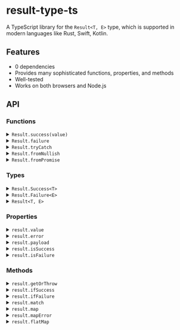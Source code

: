 # result-type-ts
A TypeScript library for the `Result<T, E>` type, which is supported in modern languages like Rust, Swift, Kotlin.

## Features
- 0 dependencies
- Provides many sophisticated functions, properties, and methods
- Well-tested
- Works on both browsers and Node.js

## API

### Functions

<details>
<summary><code>Result.success(value)</code></summary>

<table>
  <tr>
    <td><b>Type</b></td>
    <td><code>&lt;T&gt;(value: T) => Result.Success&lt;T&gt;</code></td>
  </tr>
  <tr>
    <td><b>Description</b></td>
    <td>Creates a success value.</td>
  </tr>
</table>

#### Example
```ts
const sucess = Result.success(123)
console.log(sucess.value) // 123
```

<hr/>
</details>

<details>
<summary><code>Result.failure</code></summary>

<table>
  <tr>
    <td><b>Type</b></td>
    <td><code>&lt;E&gt;(error: E) =&gt; Result.Failure&lt;E&gt;</code></td>
  </tr>
  <tr>
    <td><b>Description</b></td>
    <td>Creates a failure value.</td>
  </tr>
</table>
</details>

<details>
<summary><code>Result.tryCatch</code></summary>

<table>
  <tr>
    <td><b>Type</b></td>
    <td><code>&lt;T&gt;(f: () =&gt; T) =&gt; Result&lt;T&gt;</code></td>
  </tr>
  <tr>
    <td><b>Description</b></td>
    <td>Creates a success value if the function `f` returns a value, and a failure value if the function throws an exception.</td>
  </tr>
</table>
</details>

<details>
<summary><code>Result.fromNullish</code></summary>

<table>
  <tr>
    <td><b>Type</b></td>
     <td><code>&lt;T&gt;(value: T | null | undefined) =&gt; Result&lt;T, null | undefined&gt;</code></td>
  </tr>
  <tr>
    <td><b>Description</b></td>
    <td>Convert a nullish value to a Result value.</td>
  </tr>
</table>
</details>

<details>
<summary><code>Result.fromPromise</code></summary>

<table>
  <tr>
    <td><b>Type</b></td>
    <td><code>&lt;T&gt;(promise: PromiseLike&lt;T&gt;) =&gt; Promise&lt;Result&lt;T&gt;&gt;</code></td>
  </tr>
  <tr>
    <td><b>Description</b></td>
    <td>Convert a Promise value to a Result value.</td>
  </tr>
</table>
</details>

### Types

<details>
<summary><code>Result.Success&lt;T&gt;</code></summary>

<table>
  <tr>
    <td><b>Description</b></td>
    <td>The type of a success value holding a value of type `T`.</td>
  </tr>
</table>
</details>

<details>
<summary><code>Result.Failure&lt;E&gt;</code></summary>

<table>
  <tr>
    <td><b>Description</b></td>
    <td>The type of a failure value holding an error value of type `E`.</td>
  </tr>
</table>
</details>

<details>
<summary><code>Result&lt;T, E&gt;</code></summary>

<table>
  <tr>
    <td><b>Description</b></td>
    <td>Shorthand for `Result.Success&lt;T&gt; | Result.Failure&lt;E&gt;` type. `E` is optional with a default value of `unknown`.</td>
  </tr>
</table>
</details>

### Properties

<details>
<summary><code>result.value</code></summary>

<table>
  <tr>
    <td><b>Type</b></td>
    <td><code>T | undefined</code></td>
  </tr>
  <tr>
    <td><b>Description</b></td>
    <td>The payload of the success value.</td>
  </tr>
</table>
</details>

<details>
<summary><code>result.error</code></summary>

<table>
  <tr>
    <td><b>Type</b></td>
    <td><code>E | undefined</code></td>
  </tr>
  <tr>
    <td><b>Description</b></td>
    <td>The payload of the failure value.</td>
  </tr>
</table>
</details>

<details>
<summary><code>result.payload</code></summary>

<table>
  <tr>
    <td><b>Type</b></td>
    <td><code>T | E</code></td>
  </tr>
  <tr>
    <td><b>Description</b></td>
    <td>The payload of the result value.</td>
  </tr>
</table>
</details>

<details>
<summary><code>result.isSuccess</code></summary>

<table>
  <tr>
    <td><b>Type</b></td>
    <td><code>boolean</code></td>
  </tr>
  <tr>
    <td><b>Description</b></td>
    <td>Whether it is a success value.</td>
  </tr>
</table>
</details>

<details>
<summary><code>result.isFailure</code></summary>

<table>
  <tr>
    <td><b>Type</b></td>
    <td><code>boolean</code></td>
  </tr>
  <tr>
    <td><b>Description</b></td>
    <td>Whether it is a failure value.</td>
  </tr>
</table>
</details>

### Methods

<details>
<summary><code>result.getOrThrow</code></summary>

<table>
  <tr>
    <td><b>Type</b></td>
    <td><code>() => T</code></td>
  </tr>
  <tr>
    <td><b>Description</b></td>
    <td>Returns `result.value` if it's a success value, otherwise throws `result.error`.</td>
  </tr>
</table>
</details>

<details>
<summary><code>result.ifSuccess</code></summary>

<table>
  <tr>
    <td><b>Type</b></td>
    <td><code>&lt;T2&gt;(f: (value: T) =&gt; T2) =&gt; T2 | undefined</code></td>
  </tr>
  <tr>
    <td><b>Description</b></td>
    <td>Applies the function `f` to `result.value` if it's a success value, otherwise returns `undefined`.</td>
  </tr>
</table>
</details>

<details>
<summary><code>result.ifFailure</code></summary>

<table>
  <tr>
    <td><b>Type</b></td>
    <td><code>&lt;E2&gt;(f: (error: E) =&gt; E2) =&gt; E2 | undefined</code></td>
  </tr>
  <tr>
    <td><b>Description</b></td>
    <td>Applies the function `f` to `result.error` if it's a failure value, otherwise returns `undefined`.</td>
  </tr>
</table>
</details>

<details>
<summary><code>result.match</code></summary>

<table>
  <tr>
    <td><b>Type</b></td>
    <td><code>&lt;T2, E2>((value: T) => T2, (error: E) => E2) => T2 | E2</code></td>
  </tr>
  <tr>
    <td><b>Description</b></td>
    <td>Applies specified functions to either a success value or a failure value, returning the result of the applied function.</td>
  </tr>
</table>
</details>

<details>
<summary><code>result.map</code></summary>

<table>
  <tr>
    <td><b>Type</b></td>
    <td><code>&lt;T2>(f: (value: T) => T2) => Result&lt;T2, E></code></td>
  </tr>
  <tr>
    <td><b>Description</b></td>
    <td>Creates a Result value by modifying the payload of the success value using the function `f`</td>
  </tr>
</table>
</details>

<details>
<summary><code>result.mapError</code></summary>

<table>
  <tr>
    <td><b>Type</b></td>
    <td><code>&lt;E2>(f: (error: E) => E2) => Result&lt;T, E2></code></td>
  </tr>
  <tr>
    <td><b>Description</b></td>
    <td>Creates a Result value by modifying the payload of the failure value using the function `f`</td>
  </tr>
</table>
</details>

<details>
<summary><code>result.flatMap</code></summary>

<table>
  <tr>
    <td><b>Type</b></td>
    <td><code>&lt;T2, E2>(f: (value: T) => Result&lt;T2, E2>) => Result&lt;T2, E2> | Result.Failure&lt;E></code></td>
  </tr>
  <tr>
    <td><b>Description</b></td>
    <td>Maps the payload of the success value and flattens the nested Result type.</td>
  </tr>
</table>
</details>
